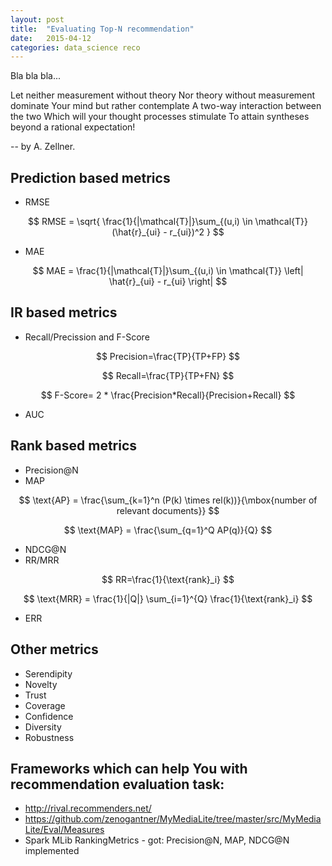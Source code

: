 ```yaml
---
layout: post
title:  "Evaluating Top-N recommendation"
date:   2015-04-12
categories: data_science reco
---
```


Bla bla bla...



Let neither measurement without theory
Nor theory without measurement dominate
Your mind but rather contemplate
A two-way interaction between the two
Which will your thought processes stimulate
To attain syntheses beyond a rational
expectation!

-- by A. Zellner.


## Prediction based metrics

- RMSE

$$
RMSE = \sqrt{ \frac{1}{|\mathcal{T}|}\sum_{(u,i) \in \mathcal{T}} (\hat{r}_{ui} - r_{ui})^2 }
$$

- MAE

$$
MAE = \frac{1}{|\mathcal{T}|}\sum_{(u,i) \in \mathcal{T}} \left| \hat{r}_{ui} - r_{ui} \right|
$$

## IR based metrics

- Recall/Precission and F-Score

$$
Precision=\frac{TP}{TP+FP}
$$

$$
Recall=\frac{TP}{TP+FN}
$$

$$
F-Score= 2 * \frac{Precision*Recall}{Precision+Recall}
$$

- AUC

## Rank based metrics

- Precision@N
- MAP

$$
\text{AP} = \frac{\sum_{k=1}^n (P(k) \times rel(k))}{\mbox{number of relevant documents}}
$$

$$
\text{MAP} = \frac{\sum_{q=1}^Q AP(q)}{Q}
$$

- NDCG@N
- RR/MRR

$$
RR=\frac{1}{\text{rank}_i}
$$

$$
\text{MRR} = \frac{1}{|Q|} \sum_{i=1}^{Q} \frac{1}{\text{rank}_i}
$$

- ERR

## Other metrics
- Serendipity
- Novelty
- Trust
- Coverage
- Confidence
- Diversity
- Robustness



## Frameworks which can help You with recommendation evaluation task:
- http://rival.recommenders.net/
- https://github.com/zenogantner/MyMediaLite/tree/master/src/MyMediaLite/Eval/Measures
- Spark MLib RankingMetrics - got: Precision@N, MAP, NDCG@N implemented
